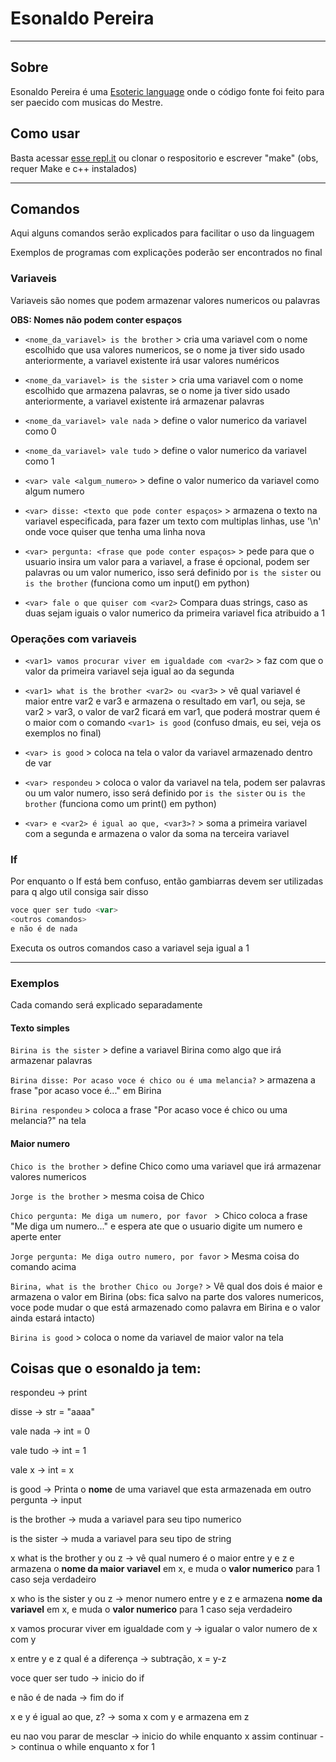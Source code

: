 # Esonaldo Pereira

-----

## Sobre

Esonaldo Pereira é uma [Esoteric language](https://esolangs.org/wiki/Esoteric_programming_language) onde o código fonte foi feito para ser paecido com musicas do Mestre.


## Como usar

Basta acessar [esse repl.it](https://replit.com/@LucasPB710/Esonaldo?v=1) ou clonar o respositorio e escrever "make" (obs, requer Make e c++ instalados)

-----

## Comandos

Aqui alguns comandos serão explicados para facilitar o uso da linguagem

Exemplos de programas com explicações poderão ser encontrados no final

### Variaveis

Variaveis são nomes que podem armazenar valores numericos ou palavras

**OBS: Nomes não podem conter espaços**

- `<nome_da_variavel> is the brother` > cria uma variavel com o nome escolhido que usa valores numericos, se o nome ja tiver sido usado anteriormente, a variavel existente irá usar valores numéricos

- `<nome_da_variavel> is the sister` > cria uma variavel com o nome escolhido que armazena palavras, se o nome ja tiver sido usado anteriormente, a variavel existente irá armazenar palavras

- `<nome_da_variavel> vale nada` > define o valor numerico da variavel como 0

- `<nome_da_variavel> vale tudo` > define o valor numerico da variavel como 1

- `<var> vale <algum_numero>` > define o valor numerico da variavel como algum numero

- `<var> disse: <texto que pode conter espaços>` > armazena o texto na variavel especificada, para fazer um texto com multiplas linhas, use '\n' onde voce quiser que tenha uma linha nova

- `<var> pergunta: <frase que pode conter espaços>` > pede para que o usuario insira um valor para a variavel, a frase é opcional, podem ser palavras ou um valor numerico, isso será definido por `is the sister` ou `is the brother` (funciona como um input() em python)

- `<var> fale o que quiser com <var2>` Compara duas strings, caso as duas sejam iguais o valor numerico da primeira variavel fica atribuido a 1

### Operações com variaveis

- `<var1> vamos procurar viver em igualdade com <var2>` > faz com que o valor da primeira variavel seja igual ao da segunda

- `<var1> what is the brother <var2> ou <var3>` > vê qual variavel é maior entre var2 e var3 e armazena o resultado em var1, ou seja, se var2 > var3, o valor de var2 ficará em var1, que poderá mostrar quem é o maior com o comando `<var1> is good` (confuso dmais, eu sei, veja os exemplos no final)

- `<var> is good` > coloca na tela o valor da variavel armazenado dentro de var

- `<var> respondeu` > coloca o valor da variavel na tela, podem ser palavras ou um valor numero, isso será definido por `is the sister` ou `is the brother` (funciona como um print() em python)

- `<var> e <var2> é igual ao que, <var3>?` > soma a primeira variavel com a segunda e armazena o valor da soma na terceira variavel

### If

Por enquanto o If está bem confuso, então gambiarras devem ser utilizadas para q algo util consiga sair disso

```javascript
voce quer ser tudo <var>
<outros comandos>
e não é de nada
``` 

Executa os outros comandos caso a variavel seja igual a 1

------

### Exemplos

Cada comando será explicado separadamente

#### Texto simples

`Birina is the sister` > define a variavel Birina como algo que irá armazenar palavras

`Birina disse: Por acaso voce é chico ou é uma melancia?` > armazena a frase "por acaso voce é..." em Birina

`Birina respondeu` > coloca a frase "Por acaso voce é chico ou uma melancia?" na tela

#### Maior numero

`Chico is the brother` > define Chico como uma variavel que irá armazenar valores numericos

`Jorge is the brother` > mesma coisa de Chico

`Chico pergunta: Me diga um numero, por favor ` > Chico coloca a frase "Me diga um numero..." e espera ate que o usuario digite um numero e aperte enter

`Jorge pergunta: Me diga outro numero, por favor` > Mesma coisa do comando acima

`Birina, what is the brother Chico ou Jorge?` > Vê qual dos dois é maior e armazena o valor em Birina (obs: fica salvo na parte dos valores numericos, voce pode mudar o que está armazenado como palavra em Birina e o valor ainda estará intacto)

`Birina is good` > coloca o nome da variavel de maior valor na tela



## Coisas que o esonaldo ja tem:

respondeu -> print

disse -> str = "aaaa"

vale nada -> int = 0

vale tudo -> int  = 1

vale x -> int = x

is good -> Printa o **nome** de uma variavel que esta armazenada em outro
pergunta -> input

is the brother -> muda a variavel para seu tipo numerico

is the sister -> muda a variavel para seu tipo de string

x what is the brother y ou z -> vê qual numero é o maior entre y e z e armazena o **nome da maior variavel** em x, e muda o **valor numerico** para 1 caso seja verdadeiro

x who is the sister y ou z -> menor numero entre y e z e armazena **nome da variavel** em x, e muda o **valor numerico** para 1 caso seja verdadeiro

x vamos procurar viver em igualdade com y -> igualar o valor numero de x com y

x entre y e z qual é a diferença -> subtração, x = y-z

voce quer ser tudo -> inicio do if

e não é de nada -> fim do if

x e y é igual ao que, z? -> soma x com y e armazena em z

eu nao vou parar de mesclar -> inicio do while
enquanto x assim continuar -> continua o while enquanto x for 1
